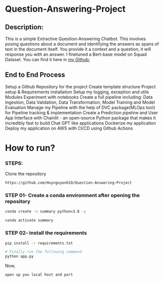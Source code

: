 # Question-Answering-Project
## Description: 
This is a simple Extractive Question-Answering Chatbot. This involves posing questions about a document and identifying the answers as spans of text in the document itself. You provide it a context and a question, it will response you with an answer.
I finetuned a Bert-base model on Squad Dataset. You can find it here in [my Github:](https://github.com/Huynguyen610/Squad-Dataset)

## End to End Process
  Setup a Github Repository for the project
  Create template structure 
  Project setup & Requirements installation
  Setup my logging, exception and utils Modules
  Experiment with notebooks
  Create a full pipeline including: Data Ingestion, Data Validation, Data Transformation, Model Training and Model Evaluation
  Manage my Pipeline with the help of DVC package(MLOps tool) for Pipeline tracking & implementation
  Create a Prediction pipeline and User App Interface with Chainlit - an open-source Python package that makes it incredibly fast to build Chat GPT like applications
  Dockerize my application
  Deploy my application on AWS with CI/CD using Github Actions


# How to run?
### STEPS:

Clone the repository

```bash
https://github.com/Huynguyen610/Question-Answering-Project
```

### STEP 01- Create a conda environment after opening the repository

```bash
conda create -n summary python=3.8 -y
```

```bash
conda activate summary
```


### STEP 02- install the requirements
```bash
pip install -r requirements.txt
```


```bash
# Finally run the following command
python app.py
```

Now,
```bash
open up you local host and port
```
